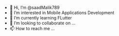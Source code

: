 - 👋 Hi, I’m @saadMalik789
- 👀 I’m interested in Mobile Applications Development
- 🌱 I’m currently learning FLutter
- 💞️ I’m looking to collaborate on ...
- 📫 How to reach me ...

<!---
saadMalik789/saadMalik789 is a ✨ special ✨ repository because its `README.md` (this file) appears on your GitHub profile.
You can click the Preview link to take a look at your changes.
--->
